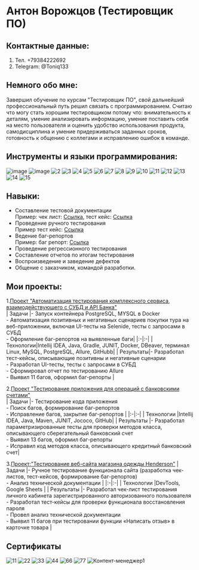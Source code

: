 # Антон Ворожцов (Тестировщик ПО)

## Контактные данные: 
1. Тел. +79384222692
2. Telegram: @Toniq133

 ## Немного обо мне: 
Завершил обучение по курсам "Тестировщик ПО", свой дальнейший профессиональный путь решил связать с программированием. Считаю что могу стать хорошим тестировщиком потому что: внимательность к деталям, умение анализировать информацию, умение поставить себя на место пользователя и оценить удобство использования продукта, самодисциплина и умение придерживаться заданных сроков, готовность к общению с коллегами и исправлению ошибок в команде.

## Инструменты и языки программирования:
![image](https://github.com/Toni133/Toni133/assets/123943377/c4184924-868b-4214-9108-4fdf8a79269c)
![image](https://github.com/Toni133/Toni133/assets/123943377/6dc86bcb-fe95-4782-afc2-5499b11bb8ca)
![2](https://github.com/Toni133/Toni133/assets/123943377/0630685b-2914-41f0-b13e-c568e02b35f7)
![3](https://github.com/Toni133/Toni133/assets/123943377/8e932923-f70d-4f36-ba13-d7b45fff7f53)
![4](https://github.com/Toni133/Toni133/assets/123943377/fc09c8fe-e12d-4e88-aaed-51905f14d1a5)
![5](https://github.com/Toni133/Toni133/assets/123943377/d24a76c1-91aa-42ad-a1cc-bc4690fb5fee)
![6](https://github.com/Toni133/Toni133/assets/123943377/16ef8b74-b11e-448a-bdfb-3cd85dbc4bef)
![7](https://github.com/Toni133/Toni133/assets/123943377/aa61a267-fe2c-4d43-baa1-de84b7517e04)
![8](https://github.com/Toni133/Toni133/assets/123943377/4b9df814-6410-40c9-a516-d3aaededb8f3)
![9](https://github.com/Toni133/Toni133/assets/123943377/63455e0b-0d7b-4c3f-a4b2-f4670d53a5a0)
![10](https://github.com/Toni133/Toni133/assets/123943377/a9853c99-a054-4cc4-9f49-e94ff1ac8a69)
![11](https://github.com/Toni133/Toni133/assets/123943377/75d06728-fdf7-4418-b727-15fa05ed6093)
![12](https://github.com/Toni133/Toni133/assets/123943377/ff91939d-fa6a-4885-81df-666abe873570)
![13](https://github.com/Toni133/Toni133/assets/123943377/9ee82e82-82bf-4ab2-94cb-7a625bd6fb28)
![14](https://github.com/Toni133/Toni133/assets/123943377/23796768-0d26-4da0-8a76-7aef024d0cff)
![15](https://github.com/Toni133/Toni133/assets/123943377/42196c23-b40f-4905-8a45-95cd23c56973)

## Навыки:
+ Составление тестовой документации <br> Пример: чек лист: [Ссылка](https://docs.google.com/spreadsheets/d/15vZNw3goO9Mi1hiDGdya13yAw5pPKwDI2S4AL1Sn0hg/edit?usp=sharing), 
  тест кейс: [Ссылка](https://docs.google.com/spreadsheets/d/1jLrhXDy5VP5R9aZW3CDi9qpvgu9PV3kAn4bAPnhfQdE/edit?usp=sharing) <br>
+ Проведение ручного тестирования <br> Пример тест кейс: [Ссылка](https://docs.google.com/spreadsheets/d/1tYD9naibUZ_0EnDz6E9oS2wL43r5x29N-hamq76k-iI/edit?usp=sharing) <br>
+ Ведение баг-репортов <br> Пример: баг репорт: [Ссылка](https://docs.google.com/spreadsheets/d/1xN1nZgzQIY7mqZq_ob-GJaUKwgp1PtbPX13pw_Zu5Oo/edit?usp=sharing) 
+ Проведение регрессионного тестирования
+ Составление отчетов по итогам тестирования
+ Воспроизведение и заведение дефектов
+ Общение с заказчиком, командой разработки.
    
## Мои проекты:
1.[Проект "Автоматизация тестирования комплексного сервиса, взаимодействующего с СУБД и API Банка"](https://github.com/Toni133/Diploma) <br>
| Задачи |- Запуск контейнера PostgreSQL, MYSQL в Docker <br> - Автоматизация позитивных и негативных сценариев покупки тура на веб-приложении, включая UI-тесты на Selenide, тесты с запросами в СУБД <br> - Оформление баг-репортов на выявленные баги|
|:-|:-|
| Технологии|Intellij IDEA, Java, Gradle, JUNIT, Docker, DBeaver, терминал Linux, MySQL, PostgreSQL, Allure, GitHubb|
| Результаты|- Разработал тест-кейсы, описывающие позитивны и негативные сценарии <br> - Разработал UI-тесты, тесты с запросами в СУБД <br> - Сформировал отчет по тестированию Allure <br> - Выявил 11 багов, оформил баг-репорты |<br>

2.[Проект "Тестирование приложения для операций с банковскими счетами"](https://github.com/Toni133/javaqa-team-diplom-2) <br>
| Задачи    |- Тестирование кода приложения <br> - Поиск багов, формирование баг-репортов <br> - Исправление багов, закрытие баг-репортов |
|:-|:-|
| Технологии |Intellij IDEA, Java, Maven, JUNIT, Jococo, GitHub|
| Результаты |- Разработал параметризированные тесты для проверки методов класса, описывающего сберегательный банковский счет <br> - Выявил 13 багов, оформил баг-репорты <br> - Исправил код методов класса, описывающего кредитный банковский счет| <br>

3.[Проект:"Тестирование веб-сайта магазина одежды Henderson"](https://docs.google.com/spreadsheets/d/1I7kZ3_ZgfAWZm6dGJ_qRxLDtJYUpkLoJ4K-9tcYxieM/edit?usp=sharing)
| Задачи    |- Ручное тестирование функционала сайта (разработка чек-листов, тест-кейсов, формирование баг-репортов) <br> - Анализ технической документации |
|:-|:-|
| Технологии |DevTools, Google Sheets |
| Результаты |- Разработал чек-лист тестирования личного кабинета зарегистрированного авторизованного пользователя <br> - Разработал тест-кейсы для проверки функционала восстановления пароля <br> - Провел анализ технической документации <br> - Выявил 11 багов при тестировании функции «Написать отзыв» в карточке товара |

## Сертификаты
![11](https://github.com/Toni133/Toni133/assets/123943377/7b5a47aa-d80f-4ec2-a6e9-3bc3b070ea41) ![22](https://github.com/Toni133/Toni133/assets/123943377/4620584c-ac56-42ef-b76c-75ce7802cbd5)
![33](https://github.com/Toni133/Toni133/assets/123943377/70141bb8-9602-4af2-b5e4-465b68487bc2) ![44](https://github.com/Toni133/Toni133/assets/123943377/839379dd-53e7-4e2e-9c66-32adab1b056d)
![66](https://github.com/Toni133/Toni133/assets/123943377/fbc60901-4fbf-4121-9c87-cec93475fcbc) ![77](https://github.com/Toni133/Toni133/assets/123943377/cf5c4957-7829-4031-af4d-4677f176162a)
![Контент-менеджер1](https://github.com/Toni133/Toni133/assets/123943377/a9399e4a-50aa-410b-8c5d-d6c88ca31dd2)

















